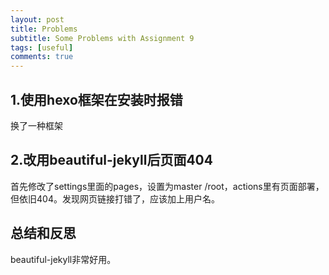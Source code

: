 ```yaml
---
layout: post
title: Problems
subtitle: Some Problems with Assignment 9
tags: [useful]
comments: true
---
```

## 1.使用hexo框架在安装时报错
换了一种框架
## 2.改用beautiful-jekyll后页面404
首先修改了settings里面的pages，设置为master /root，actions里有页面部署，但依旧404。发现网页链接打错了，应该加上用户名。
## 总结和反思
beautiful-jekyll非常好用。
